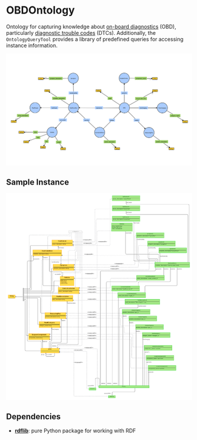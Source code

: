 # OBDOntology

Ontology for capturing knowledge about [on-board diagnostics](https://en.wikipedia.org/wiki/On-board_diagnostics) (OBD), particularly [diagnostic trouble codes](https://en.wikipedia.org/wiki/OBD-II_PIDs) (DTCs). Additionally, the `OntologyQueryTool` provides a library of predefined queries for accessing instance information.

![](img/obd_ontology_v8.svg)

## Sample Instance

![](img/sample_instance.png)

## Dependencies

- [**rdflib**](https://rdflib.readthedocs.io/en/stable/): pure Python package for working with RDF
